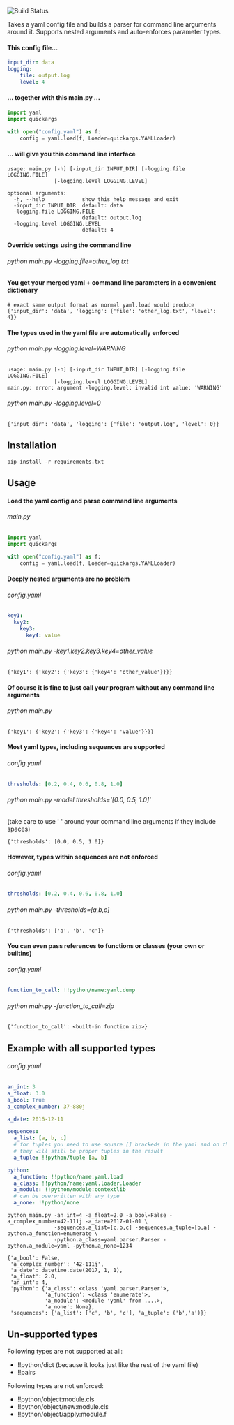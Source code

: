 ![Build Status](https://travis-ci.org/krasch/yaml_argparse.svg)

Takes a yaml config file and builds a parser for command line arguments around it. Supports nested arguments and
auto-enforces parameter types.

#### This config file...

```yaml
input_dir: data
logging:
    file: output.log
    level: 4
```
#### ... together with this main.py ...

```python
import yaml
import quickargs

with open("config.yaml") as f:
    config = yaml.load(f, Loader=quickargs.YAMLLoader)
```

#### ... will give you this command line interface

```
usage: main.py [-h] [-input_dir INPUT_DIR] [-logging.file LOGGING.FILE]
               [-logging.level LOGGING.LEVEL]

optional arguments:
  -h, --help            show this help message and exit
  -input_dir INPUT_DIR  default: data
  -logging.file LOGGING.FILE
                        default: output.log
  -logging.level LOGGING.LEVEL
                        default: 4
```


#### Override settings using the command line

###### python main.py -logging.file=other_log.txt

#### You get your merged yaml + command line parameters in a convenient dictionary

```
# exact same output format as normal yaml.load would produce
{'input_dir': 'data', 'logging': {'file': 'other_log.txt', 'level': 4}}
```

#### The types used in the yaml file are automatically enforced

###### python main.py -logging.level=WARNING

```
usage: main.py [-h] [-input_dir INPUT_DIR] [-logging.file LOGGING.FILE]
               [-logging.level LOGGING.LEVEL]
main.py: error: argument -logging.level: invalid int value: 'WARNING'
```

###### python main.py -logging.level=0

```
{'input_dir': 'data', 'logging': {'file': 'output.log', 'level': 0}}
```
## Installation

```
pip install -r requirements.txt
```

## Usage

#### Load the yaml config and parse command line arguments

###### main.py

```python
import yaml
import quickargs

with open("config.yaml") as f:
    config = yaml.load(f, Loader=quickargs.YAMLLoader)
```


#### Deeply nested arguments are no problem

###### config.yaml

```yaml
key1:
  key2:
    key3:
      key4: value
```

###### python main.py -key1.key2.key3.key4=other_value

```
{'key1': {'key2': {'key3': {'key4': 'other_value'}}}}
```

#### Of course it is fine to just call your program without any command line arguments

###### python main.py

```
{'key1': {'key2': {'key3': {'key4': 'value'}}}}
```

#### Most yaml types, including sequences are supported

###### config.yaml

```yaml
thresholds: [0.2, 0.4, 0.6, 0.8, 1.0]
```

###### python main.py -model.thresholds='[0.0, 0.5, 1.0]'

(take care to use ' ' around your command line arguments if they include spaces)

```
{'thresholds': [0.0, 0.5, 1.0]}
```

#### However, types within sequences are not enforced

###### config.yaml

```yaml
thresholds: [0.2, 0.4, 0.6, 0.8, 1.0]
```

###### python main.py -thresholds=[a,b,c]

```
{'thresholds': ['a', 'b', 'c']}
```

#### You can even pass references to functions or classes (your own or builtins)

###### config.yaml

```yaml
function_to_call: !!python/name:yaml.dump
```

###### python main.py -function_to_call=zip
```
{'function_to_call': <built-in function zip>}
```

## Example with all supported types

###### config.yaml

```yaml
an_int: 3
a_float: 3.0
a_bool: True
a_complex_number: 37-880j

a_date: 2016-12-11

sequences:
  a_list: [a, b, c]
  # for tuples you need to use square [] brackeds in the yaml and on the command line
  # they will still be proper tuples in the result
  a_tuple: !!python/tuple [a, b]

python:
  a_function: !!python/name:yaml.load
  a_class: !!python/name:yaml.loader.Loader
  a_module: !!python/module:contextlib
  # can be overwritten with any type
  a_none: !!python/none
```

```
python main.py -an_int=4 -a_float=2.0 -a_bool=False -a_complex_number=42-111j -a_date=2017-01-01 \
               -sequences.a_list=[c,b,c] -sequences.a_tuple=[b,a] -python.a_function=enumerate \
               -python.a_class=yaml.parser.Parser -python.a_module=yaml -python.a_none=1234
```

```
{'a_bool': False,
 'a_complex_number': '42-111j',
 'a_date': datetime.date(2017, 1, 1),
 'a_float': 2.0,
 'an_int': 4,
 'python': {'a_class': <class 'yaml.parser.Parser'>,
            'a_function': <class 'enumerate'>,
            'a_module': <module 'yaml' from ....>,
            'a_none': None},
 'sequences': {'a_list': ['c', 'b', 'c'], 'a_tuple': ('b','a')}}
```

## Un-supported types

Following types are not supported at all:
- !!python/dict (because it looks just like the rest of the yaml file)
- !!pairs

Following types are not enforced:
- !!python/object:module.cls
- !!python/object/new:module.cls
- !!python/object/apply:module.f
